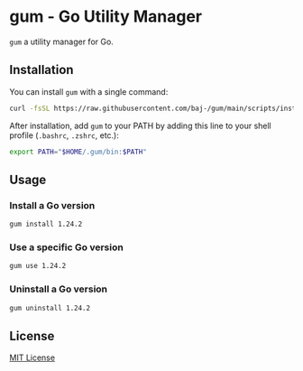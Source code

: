 # gum - Go Utility Manager

`gum` a utility manager for Go.

## Installation

You can install `gum` with a single command:

```bash
curl -fsSL https://raw.githubusercontent.com/baj-/gum/main/scripts/install.sh | bash
```

After installation, add `gum` to your PATH by adding this line to your shell profile (`.bashrc`, `.zshrc`, etc.):

```bash
export PATH="$HOME/.gum/bin:$PATH"
```

## Usage

### Install a Go version

```bash
gum install 1.24.2
```

### Use a specific Go version

```bash
gum use 1.24.2
```

### Uninstall a Go version

```bash
gum uninstall 1.24.2
```

## License

[MIT License](LICENSE)
